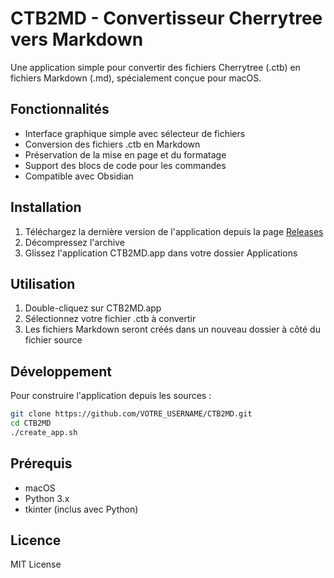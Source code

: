 # CTB2MD - Convertisseur Cherrytree vers Markdown

Une application simple pour convertir des fichiers Cherrytree (.ctb) en fichiers Markdown (.md), spécialement conçue pour macOS.

## Fonctionnalités

- Interface graphique simple avec sélecteur de fichiers
- Conversion des fichiers .ctb en Markdown
- Préservation de la mise en page et du formatage
- Support des blocs de code pour les commandes
- Compatible avec Obsidian

## Installation

1. Téléchargez la dernière version de l'application depuis la page [Releases](../../releases)
2. Décompressez l'archive
3. Glissez l'application CTB2MD.app dans votre dossier Applications

## Utilisation

1. Double-cliquez sur CTB2MD.app
2. Sélectionnez votre fichier .ctb à convertir
3. Les fichiers Markdown seront créés dans un nouveau dossier à côté du fichier source

## Développement

Pour construire l'application depuis les sources :

```bash
git clone https://github.com/VOTRE_USERNAME/CTB2MD.git
cd CTB2MD
./create_app.sh
```

## Prérequis

- macOS
- Python 3.x
- tkinter (inclus avec Python)

## Licence

MIT License
